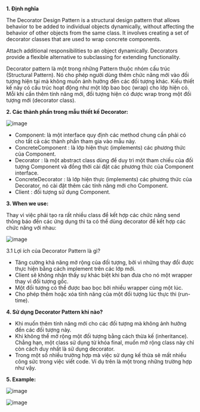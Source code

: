 **1. Định nghĩa**

The Decorator Design Pattern is a structural design pattern that allows behavior to be added to individual objects dynamically, without affecting the behavior of other objects from the same class. It involves creating a set of decorator classes that are used to wrap concrete components.

Attach additional responsibilities to an object dynamically. Decorators provide a flexible alternative to subclassing for extending functionality.

Decorator pattern là một trong những Pattern thuộc nhóm cấu trúc (Structural Pattern). Nó cho phép người dùng thêm chức năng mới vào đối tượng hiện tại mà không muốn ảnh hưởng đến các đối tượng khác.
Kiểu thiết kế này có cấu trúc hoạt động như một lớp bao bọc (wrap) cho lớp hiện có. Mỗi khi cần thêm tính năng mới, đối tượng hiện có được wrap trong một đối tượng mới (decorator class).

**2. Các thành phần trong mẫu thiết kế Decorator:**


![image](https://github.com/user-attachments/assets/57313c51-44cc-4540-b273-08644842682a)

- Component: là một interface quy định các method chung cần phải có cho tất cả các thành phần tham gia vào mẫu này.
- ConcreteComponent : là lớp hiện thực (implements) các phương thức của Component.
- Decorator : là một abstract class dùng để duy trì một tham chiếu của đối tượng Component và đồng thời cài đặt các phương thức của Component  interface.
- ConcreteDecorator : là lớp hiện thực (implements) các phương thức của Decorator, nó cài đặt thêm các tính năng mới cho Component.
- Client : đối tượng sử dụng Component.

**3. When we use:**
   
Thay vì việc phải tạo ra rất nhiều class để kết hợp các chức năng send thông báo đến các ứng dụng thì ta có thể dùng decorator để kết hợp các chức năng với nhau:


![image](https://github.com/user-attachments/assets/209f01b7-2911-4d55-8b94-9d2be57ce8c0)

3.1 Lợi ích của Decorator Pattern là gì?
- Tăng cường khả năng mở rộng của đối tượng, bởi vì những thay đổi được thực hiện bằng cách implement trên các lớp mới.
- Client sẽ không nhận thấy sự khác biệt khi bạn đưa cho nó một wrapper thay vì đối tượng gốc.
- Một đối tượng có thể được bao bọc bởi nhiều wrapper cùng một lúc.
- Cho phép thêm hoặc xóa tính năng của một đối tượng lúc thực thi (run-time).

**4. Sử dụng Decorator Pattern khi nào?**
- Khi muốn thêm tính năng mới cho các đối tượng mà không ảnh hưởng đến các đối tượng này.
- Khi không thể mở rộng một đối tượng bằng cách thừa kế (inheritance). Chẳng hạn, một class sử dụng từ khóa final, muốn mở rộng class này chỉ còn cách duy nhất là sử dụng decorator.
- Trong một số nhiều trường hợp mà việc sử dụng kế thừa sẽ mất nhiều công sức trong việc viết code. Ví dụ trên là một trong những trường hợp như vậy.

**5. Example:**


![image](https://github.com/user-attachments/assets/57978e28-845c-4825-9702-6ed8a5c29b71)


![image](https://github.com/user-attachments/assets/1eb2ab5b-f9f6-45d5-bf88-921d2e1b173e)


